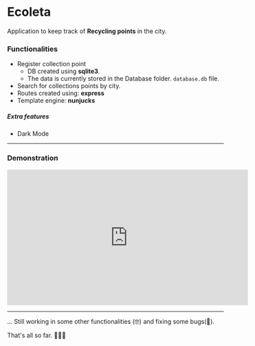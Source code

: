# Ecoleta
Application to keep track of **Recycling points** in the city.

### Functionalities
- Register collection point
  - DB created using **sqlite3**. 
  - The data is currently stored in the Database folder. `database.db` file.
- Search for collections points by city.
- Routes created using: **express**
- Template engine: **nunjucks**

##### Extra features
- Dark Mode
---
### Demonstration

 <iframe width="560" height="315"
src="https://youtu.be/d_V3wTCieFs" 
frameborder="0" 
allow="accelerometer; autoplay; encrypted-media; gyroscope; picture-in-picture" 
allowfullscreen></iframe>

--- 
... Still working in some other functionalities (🤓) and fixing some bugs(🐛).

That's all so far. 👨🏻‍💻
